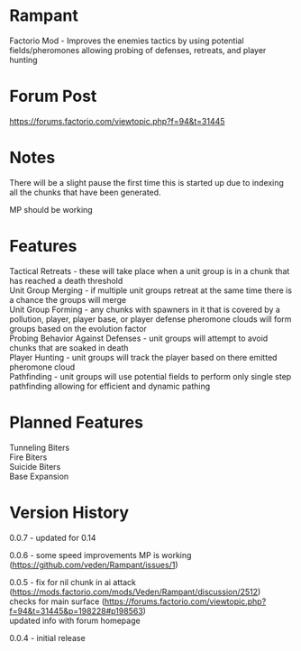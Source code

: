 # Rampant
Factorio Mod - Improves the enemies tactics by using potential fields/pheromones allowing probing of defenses, retreats, and player hunting  

# Forum Post

https://forums.factorio.com/viewtopic.php?f=94&t=31445

# Notes

There will be a slight pause the first time this is started up due to indexing all the chunks that have been generated.  

MP should be working

# Features

Tactical Retreats - these will take place when a unit group is in a chunk that has reached a death threshold  
Unit Group Merging  - if multiple unit groups retreat at the same time there is a chance the groups will merge  
Unit Group Forming - any chunks with spawners in it that is covered by a pollution, player, player base, or player defense pheromone clouds will form groups based on the evolution factor  
Probing Behavior Against Defenses - unit groups will attempt to avoid chunks that are soaked in death  
Player Hunting  - unit groups will track the player based on there emitted pheromone cloud  
Pathfinding - unit groups will use potential fields to perform only single step pathfinding allowing for efficient and dynamic pathing

# Planned Features

Tunneling Biters  
Fire Biters  
Suicide Biters  
Base Expansion  

# Version History

0.0.7 - updated for 0.14  

0.0.6 - some speed improvements 
        MP is working (https://github.com/veden/Rampant/issues/1)

0.0.5 - fix for nil chunk in ai attack (https://mods.factorio.com/mods/Veden/Rampant/discussion/2512)  
        checks for main surface (https://forums.factorio.com/viewtopic.php?f=94&t=31445&p=198228#p198563)  
        updated info with forum homepage  
        
0.0.4 - initial release